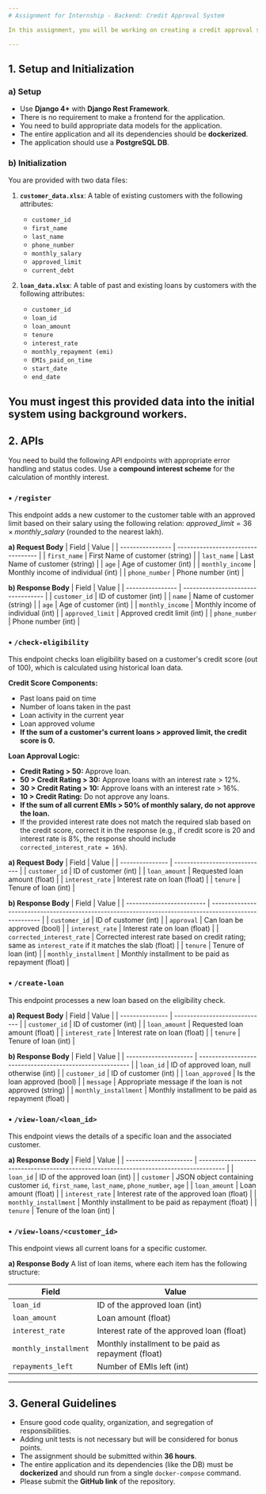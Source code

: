 ```yaml
---
# Assignment for Internship - Backend: Credit Approval System

In this assignment, you will be working on creating a credit approval system based on past data as well as future transactions. The goal is to assess proficiency with the Python/Django stack, using background tasks, and handling operations on Databases.

---
```


## 1. Setup and Initialization

### a) Setup
- Use **Django 4+** with **Django Rest Framework**.
- There is no requirement to make a frontend for the application.
- You need to build appropriate data models for the application.
- The entire application and all its dependencies should be **dockerized**.
- The application should use a **PostgreSQL DB**.

### b) Initialization
You are provided with two data files:

1. **`customer_data.xlsx`**: A table of existing customers with the following attributes:
   - `customer_id`
   - `first_name`
   - `last_name`
   - `phone_number`
   - `monthly_salary`
   - `approved_limit`
   - `current_debt`

2. **`loan_data.xlsx`**: A table of past and existing loans by customers with the following attributes:
   - `customer_id`
   - `loan_id`
   - `loan_amount`
   - `tenure`
   - `interest_rate`
   - `monthly_repayment (emi)`
   - `EMIs_paid_on_time`
   - `start_date`
   - `end_date`

You must ingest this provided data into the initial system using **background workers**.
---

## 2. APIs

You need to build the following API endpoints with appropriate error handling and status codes. Use a **compound interest scheme** for the calculation of monthly interest.

### • `/register`

This endpoint adds a new customer to the customer table with an approved limit based on their salary using the following relation:
$approved\_limit = 36 \times monthly\_salary$ (rounded to the nearest lakh).

**a) Request Body**
| Field            | Value                              |
| ---------------- | ---------------------------------- |
| `first_name`     | First Name of customer (string)    |
| `last_name`      | Last Name of customer (string)     |
| `age`            | Age of customer (int)              |
| `monthly_income` | Monthly income of individual (int) |
| `phone_number`   | Phone number (int)                 |

**b) Response Body**
| Field            | Value                              |
| ---------------- | ---------------------------------- |
| `customer_id`    | ID of customer (int)               |
| `name`           | Name of customer (string)          |
| `age`            | Age of customer (int)              |
| `monthly_income` | Monthly income of individual (int) |
| `approved_limit` | Approved credit limit (int)        |
| `phone_number`   | Phone number (int)                 |

### • `/check-eligibility`

This endpoint checks loan eligibility based on a customer's credit score (out of 100), which is calculated using historical loan data.

**Credit Score Components:**

- Past loans paid on time
- Number of loans taken in the past
- Loan activity in the current year
- Loan approved volume
- **If the sum of a customer's current loans > approved limit, the credit score is 0.**

**Loan Approval Logic:**

- **Credit Rating > 50:** Approve loan.
- **50 > Credit Rating > 30:** Approve loans with an interest rate > 12%.
- **30 > Credit Rating > 10:** Approve loans with an interest rate > 16%.
- **10 > Credit Rating:** Do not approve any loans.
- **If the sum of all current EMIs > 50% of monthly salary, do not approve the loan.**
- If the provided interest rate does not match the required slab based on the credit score, correct it in the response (e.g., if credit score is 20 and interest rate is 8%, the response should include `corrected_interest_rate = 16%`).

**a) Request Body**
| Field           | Value                         |
| --------------- | ----------------------------- |
| `customer_id`   | ID of customer (int)          |
| `loan_amount`   | Requested loan amount (float) |
| `interest_rate` | Interest rate on loan (float) |
| `tenure`        | Tenure of loan (int)          |

**b) Response Body**
| Field                     | Value                                                                                                  |
| ------------------------- | ------------------------------------------------------------------------------------------------------ |
| `customer_id`             | ID of customer (int)                                                                                   |
| `approval`                | Can loan be approved (bool)                                                                            |
| `interest_rate`           | Interest rate on loan (float)                                                                          |
| `corrected_interest_rate` | Corrected interest rate based on credit rating; same as `interest_rate` if it matches the slab (float) |
| `tenure`                  | Tenure of loan (int)                                                                                   |
| `monthly_installment`     | Monthly installment to be paid as repayment (float)                                                    |

### • `/create-loan`

This endpoint processes a new loan based on the eligibility check.

**a) Request Body**
| Field           | Value                         |
| --------------- | ----------------------------- |
| `customer_id`   | ID of customer (int)          |
| `loan_amount`   | Requested loan amount (float) |
| `interest_rate` | Interest rate on loan (float) |
| `tenure`        | Tenure of loan (int)          |

**b) Response Body**
| Field                 | Value                                                    |
| --------------------- | -------------------------------------------------------- |
| `loan_id`             | ID of approved loan, null otherwise (int)                |
| `customer_id`         | ID of customer (int)                                     |
| `loan_approved`       | Is the loan approved (bool)                              |
| `message`             | Appropriate message if the loan is not approved (string) |
| `monthly_installment` | Monthly installment to be paid as repayment (float)      |

### • `/view-loan/<loan_id>`

This endpoint views the details of a specific loan and the associated customer.

**a) Response Body**
| Field                 | Value                                                                                  |
| --------------------- | -------------------------------------------------------------------------------------- |
| `loan_id`             | ID of the approved loan (int)                                                          |
| `customer`            | JSON object containing customer `id`, `first_name`, `last_name`, `phone_number`, `age` |
| `loan_amount`         | Loan amount (float)                                                                    |
| `interest_rate`       | Interest rate of the approved loan (float)                                             |
| `monthly_installment` | Monthly installment to be paid as repayment (float)                                    |
| `tenure`              | Tenure of the loan (int)                                                               |

### • `/view-loans/<customer_id>`

This endpoint views all current loans for a specific customer.

**a) Response Body**
A list of loan items, where each item has the following structure:

| Field                 | Value                                               |
| --------------------- | --------------------------------------------------- |
| `loan_id`             | ID of the approved loan (int)                       |
| `loan_amount`         | Loan amount (float)                                 |
| `interest_rate`       | Interest rate of the approved loan (float)          |
| `monthly_installment` | Monthly installment to be paid as repayment (float) |
| `repayments_left`     | Number of EMIs left (int)                           |

---

## 3. General Guidelines

- Ensure good code quality, organization, and segregation of responsibilities.
- Adding unit tests is not necessary but will be considered for bonus points.
- The assignment should be submitted within **36 hours**.
- The entire application and its dependencies (like the DB) must be **dockerized** and should run from a single `docker-compose` command.
- Please submit the **GitHub link** of the repository.

